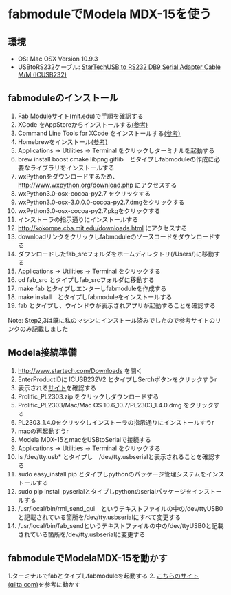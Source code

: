 fabmoduleでModela MDX-15を使う
==============================

環境
----
 * OS: Mac OSX Version 10.9.3
 * USBtoRS232ケーブル: [StarTechUSB to RS232 DB9 Serial Adapter Cable M/M (ICUSB232)](http://www.amazon.com/StarTech-RS232-Serial-Adapter-Cable/dp/B000067SNB/ref=sr_1_16?s=electronics&ie=UTF8&qid=1401599135&sr=1-16&keywords=star+tech+serial)


fabmoduleのインストール
-----------------------
1. [Fab Moduleサイト(mit.edu)](http://kokompe.cba.mit.edu/downloads.html)で手順を確認する
2. XCode をAppStoreからインストールする[(参考)](https://itunes.apple.com/jp/app/xcode/id497799835?mt=12)
3. Command Line Tools for XCode をインストールする[(参考)](http://qiita.com/3yatsu/items/47470091277d46f3fde2)
4. Homebrewをインストール[(参考)](http://qiita.com/b4b4r07/items/6efebc2f3d1cbbd393fc)
5. Applications -> Utilities -> Terminal をクリックしターミナルを起動する
6. brew install boost cmake libpng giflib　とタイプしfabmoduleの作成に必要なライブラリをインストールする
7. wxPythonをダウンロードするため、http://www.wxpython.org/download.php にアクセスする
8. wxPython3.0-osx-cocoa-py2.7 をクリックする
9. wxPython3.0-osx-3.0.0.0-cocoa-py2.7.dmgをクリックする
10. wxPython3.0-osx-cocoa-py2.7.pkgをクリックする
11. インストーラの指示通りにインストールする
12. http://kokompe.cba.mit.edu/downloads.html にアクセスする
13. downloadリンクをクリックしfabmoduleのソースコードをダウンロードする
14. ダウンロードしたfab_srcフォルダをホームディレクトリ(/Users/<your home>)に移動する
15. Applications -> Utilities -> Terminal をクリックする
16. cd fab_src とタイプしfab_srcフォルダに移動する
17. make fab とタイプしエンターしfabmoduleを作成する
18. make install　とタイプしfabmoduleをインストールする
19. fab とタイプし、ウインドウが表示されアプリが起動することを確認する


Note: Step2,3は既に私のマシンにインストール済みでしたので参考サイトのリンクのみ記載しました

Modela接続準備
--------------
1. http://www.startech.com/Downloads を開く
2. EnterProductIDに ICUSB232V2 とタイプしSerchボタンをクリックすうr
3. 表示される[サイト](http://www.startech.com/Cards-Adapters/Serial-Cards-Adapters/USB-to-RS232-Serial-Adapter-Cable~ICUSB232V2#dnlds)を確認する
4. Prolific_PL2303.zip をクリックしダウンロードする
5. Prolific_PL2303/Mac/Mac OS 10.6_10.7/PL2303_1.4.0.dmg をクリックする
6. PL2303_1.4.0をクリックしインストーラの指示通りにインストールすうr
7. macの再起動すうr
8. Modela MDX-15とmacをUSBtoSerialで接続する
9. Applications -> Utilities -> Terminal をクリックする
10. ls /dev/tty.usb* とタイプし　/dev/tty.usbserialと表示されることを確認する
11. sudo easy_install pip とタイプしpythonのパッケージ管理システムをインストールする
12. sudo pip install pyserialとタイプしpythonのserialパッケージをインストールする
13. /usr/local/bin/rml_send_gui　というテキストファイルの中の/dev/ttyUSB0と記載されている箇所を/dev/tty.usbserialにすべて変更する
14. /usr/local/bin/fab_sendというテキストファイルの中の/dev/ttyUSB0と記載されている箇所を/dev/tty.usbserialに変更する
 
fabmoduleでModelaMDX-15を動かす
-------------------------------
 1.ターミナルでfabとタイプしfabmoduleを起動する
 2. [こちらのサイト(qiita.com)](http://qiita.com/mio_k/items/231fec28b5491345e469)を参考に動かす
 
